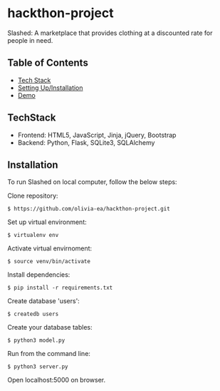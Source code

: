 # hackthon-project
Slashed: A marketplace that provides clothing at a discounted rate for people in need. 

## Table of Contents
* [Tech Stack](#techstack) 
* [Setting Up/Installation](#installation)
* [Demo](#demo)


## TechStack
* Frontend: HTML5, JavaScript, Jinja, jQuery, Bootstrap 
* Backend: Python, Flask, SQLite3, SQLAlchemy 

## Installation 

To run Slashed on local computer, follow the below steps:

Clone repository: 
```
$ https://github.com/olivia-ea/hackthon-project.git
```

Set up virtual environment: 

```
$ virtualenv env
```

Activate virtual envirnoment:
```
$ source venv/bin/activate
```

Install dependencies:
```
$ pip install -r requirements.txt
```

Create database 'users':
```
$ createdb users
```

Create your database tables:
```
$ python3 model.py
```

Run from the command line:
```
$ python3 server.py
```

Open localhost:5000 on browser.
